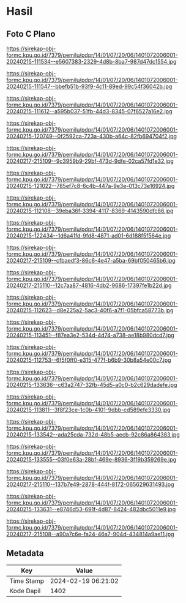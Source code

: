 # Hasil

## Foto C Plano

https://sirekap-obj-formc.kpu.go.id/7379/pemilu/pdpr/14/01/07/20/06/1401072006001-20240215-111534--e5607383-2329-4d8b-8ba7-987d47dc1554.jpg

https://sirekap-obj-formc.kpu.go.id/7379/pemilu/pdpr/14/01/07/20/06/1401072006001-20240215-111547--bbefb51b-93f9-4c11-89ed-99c54f36042b.jpg

https://sirekap-obj-formc.kpu.go.id/7379/pemilu/pdpr/14/01/07/20/06/1401072006001-20240215-111612--a595b037-51fb-44d3-8345-07f6527a16e2.jpg

https://sirekap-obj-formc.kpu.go.id/7379/pemilu/pdpr/14/01/07/20/06/1401072006001-20240215-120749--0f2592ca-723a-430b-a64c-82fb694704f2.jpg

https://sirekap-obj-formc.kpu.go.id/7379/pemilu/pdpr/14/01/07/20/06/1401072006001-20240217-215109--9c3959b9-29bf-473d-9dfe-02ca57fd1e32.jpg

https://sirekap-obj-formc.kpu.go.id/7379/pemilu/pdpr/14/01/07/20/06/1401072006001-20240215-121022--785ef7c8-6c4b-447a-9e3e-013c73e16924.jpg

https://sirekap-obj-formc.kpu.go.id/7379/pemilu/pdpr/14/01/07/20/06/1401072006001-20240215-112108--39eba36f-3394-4117-8369-4143590dfc86.jpg

https://sirekap-obj-formc.kpu.go.id/7379/pemilu/pdpr/14/01/07/20/06/1401072006001-20240215-122434--1d6a41fd-9fd8-4871-ad01-6d188f5f564e.jpg

https://sirekap-obj-formc.kpu.go.id/7379/pemilu/pdpr/14/01/07/20/06/1401072006001-20240217-215109--cfbaedf3-86c6-4e47-a5ba-69bf050465b6.jpg

https://sirekap-obj-formc.kpu.go.id/7379/pemilu/pdpr/14/01/07/20/06/1401072006001-20240217-215110--12c7aa87-4816-4db2-9686-17397fe1b22d.jpg

https://sirekap-obj-formc.kpu.go.id/7379/pemilu/pdpr/14/01/07/20/06/1401072006001-20240215-112623--d8e225a2-5ac3-40f6-a7f1-05bfca58773b.jpg

https://sirekap-obj-formc.kpu.go.id/7379/pemilu/pdpr/14/01/07/20/06/1401072006001-20240215-113451--f87ea3e2-534d-4d74-a738-ae18b980dcd7.jpg

https://sirekap-obj-formc.kpu.go.id/7379/pemilu/pdpr/14/01/07/20/06/1401072006001-20240215-112753--6f5f0ff0-e315-477f-b6b9-30b8a54e00c7.jpg

https://sirekap-obj-formc.kpu.go.id/7379/pemilu/pdpr/14/01/07/20/06/1401072006001-20240215-133636--c63a2747-32fb-45d5-a0c0-b2c629dadefe.jpg

https://sirekap-obj-formc.kpu.go.id/7379/pemilu/pdpr/14/01/07/20/06/1401072006001-20240215-113811--3f8f23ce-1c0b-4101-9dbb-cd589efe3330.jpg

https://sirekap-obj-formc.kpu.go.id/7379/pemilu/pdpr/14/01/07/20/06/1401072006001-20240215-133542--ada25cda-732d-48b5-aecb-92c86a864383.jpg

https://sirekap-obj-formc.kpu.go.id/7379/pemilu/pdpr/14/01/07/20/06/1401072006001-20240215-133555--03f0e63a-28bf-469e-8936-3f19b359269e.jpg

https://sirekap-obj-formc.kpu.go.id/7379/pemilu/pdpr/14/01/07/20/06/1401072006001-20240217-215110--137b7e49-2878-444f-8172-065629631493.jpg

https://sirekap-obj-formc.kpu.go.id/7379/pemilu/pdpr/14/01/07/20/06/1401072006001-20240215-133631--e8746d53-691f-4d87-8424-482dbc5011e9.jpg

https://sirekap-obj-formc.kpu.go.id/7379/pemilu/pdpr/14/01/07/20/06/1401072006001-20240217-215108--a90a7c6e-fa24-46a7-904d-434814a9ae11.jpg


## Metadata

| Key        | Value               |
| ---------- | ------------------- |
| Time Stamp | 2024-02-19 06:21:02 |
| Kode Dapil | 1402                |



